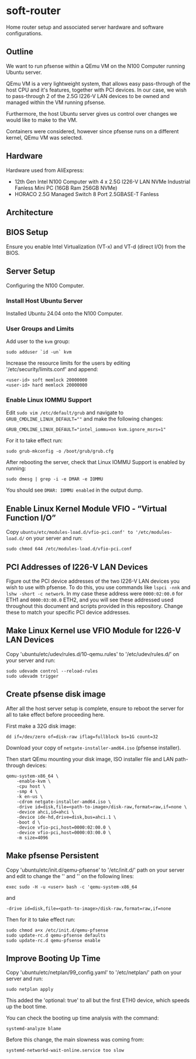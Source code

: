 # soft-router

Home router setup and associated server hardware and software configurations.

## Outline

We want to run pfsense within a QEmu VM on the N100 Computer running Ubuntu
server.

QEmu VM is a very lightweight system, that allows easy pass-through of the host
CPU and it's features, together with PCI devices. In our case, we wish to
pass-through 2 of the 2.5G I226-V LAN devices to be owned and managed within the
VM running pfsense.

Furthermore, the host Ubuntu server gives us control over changes we would like
to make to the VM.

Containers were considered, however since pfsense runs on a different kernel,
QEmu VM was selected.

## Hardware

Hardware used from AliExpress:

- 12th Gen Intel N100 Computer with 4 x 2.5G I226-V LAN NVMe Industrial Fanless
  Mini PC (16GB Ram 256GB NVMe)
- HORACO 2.5G Managed Switch 8 Port 2.5GBASE-T Fanless

## Architecture

## BIOS Setup

Ensure you enable Intel Virtualization (VT-x) and VT-d (direct I/O) from the
BIOS.

## Server Setup

Configuring the N100 Computer.

### Install Host Ubuntu Server

Installed Ubuntu 24.04 onto the N100 Computer.

### User Groups and Limits

Add user to the `kvm` group:

    sudo adduser `id -un` kvm

Increase the resource limits for the users by editing
'/etc/security/limits.conf' and append:

    <user-id> soft memlock 20000000
    <user-id> hard memlock 20000000

### Enable Linux IOMMU Support

Edit `sudo vim /etc/default/grub` and navigate to
`GRUB_CMDLINE_LINUX_DEFAULT=""` and make the following changes:

    GRUB_CMDLINE_LINUX_DEFAULT="intel_iommu=on kvm.ignore_msrs=1"

For it to take effect run:

    sudo grub-mkconfig -o /boot/grub/grub.cfg

After rebooting the server, check that Linux IOMMU Support is enabled by
running:

    sudo dmesg | grep -i -e DMAR -e IOMMU

You should see `DMAR: IOMMU enabled` in the output dump.

## Enable Linux Kernel Module VFIO - “Virtual Function I/O”

Copy `ubuntu/etc/modules-load.d/vfio-pci.conf' to '/etc/modules-load.d/` on your
server and run:

    sudo chmod 644 /etc/modules-load.d/vfio-pci.conf

## PCI Addresses of I226-V LAN Devices

Figure out the PCI device addresses of the two I226-V LAN devices you wish to
use with pfsense. To do this, you use commands like `lspci -nnk` and
`lshw -short -c network`. In my case these address were `0000:02:00.0` for ETH1
and `0000:03:00.0` ETH2, and you will see these addressed used throughout this
document and scripts provided in this repository. Change these to match your
specific PCI device addresses.

## Make Linux Kernel use VFIO Module for I226-V LAN Devices

Copy 'ubuntu/etc/udev/rules.d/10-qemu.rules' to '/etc/udev/rules.d/' on your
server and run:

    sudo udevadm control --reload-rules
    sudo udevadm trigger

## Create pfsense disk image

After all the host server setup is complete, ensure to reboot the server for all
to take effect before proceeding here.

First make a 32G disk image:

    dd if=/dev/zero of=disk-raw iflag=fullblock bs=1G count=32

Download your copy of `netgate-installer-amd64.iso` (pfsense installer).

Then start QEmu mounting your disk image, ISO installer file and LAN
path-through devices:

    qemu-system-x86_64 \
        -enable-kvm \
        -cpu host \
        -smp 4 \
        -k en-us \
        -cdrom netgate-installer-amd64.iso \
        -drive id=disk,file=<path-to-image>/disk-raw,format=raw,if=none \
        -device ahci,id=ahci \
        -device ide-hd,drive=disk,bus=ahci.1 \
        -boot d \
        -device vfio-pci,host=0000:02:00.0 \
        -device vfio-pci,host=0000:03:00.0 \
        -m size=4096

## Make pfsense Persistent

Copy 'ubuntu/etc/init.d/qemu-pfsense' to '/etc/init.d/' path on your server and
edit to change the '<user>' and '<path-to-image>' on the following lines:

    exec sudo -H -u <user> bash -c 'qemu-system-x86_64

and

    -drive id=disk,file=<path-to-image>/disk-raw,format=raw,if=none

Then for it to take effect run:

    sudo chmod a+x /etc/init.d/qemu-pfsense
    sudo update-rc.d qemu-pfsense defaults
    sudo update-rc.d qemu-pfsense enable

## Improve Booting Up Time

Copy 'ubuntu/etc/netplan/99_config.yaml' to '/etc/netplan/' path on your server
and run:

    sudo netplan apply

This added the 'optional: true' to all but the first ETH0 device, which speeds
up the boot time.

You can check the booting up time analysis with the command:

    systemd-analyze blame

Before this change, the main slowness was coming from:

    systemd-networkd-wait-online.service too slow

